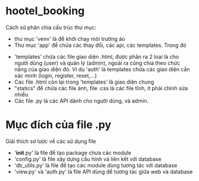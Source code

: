 # hootel_booking
Cách sử phân chia cấu trúc thư mục:
- thư mục 'venv' là để khởi chạy môi trường ảo
- Thư mục 'app' để chứa các thay đổi, các api, các templates. Trong đó
+ 'templates' chứa các file giao diện .html, được phân ra 2 loại là cho người dùng (user) và quản lý (admin), ngoài ra cũng chia theo chức năng của giao diện đó. Ví dụ 'auth' là templates chứa các giao diện cần xác minh (login, register, reset,...)
+ Các file .html còn lại trong 'templates' là giao diện chung
+ "statics" để chứa các file ảnh, file .css là các file tĩnh, ít phải chỉnh sửa nhiều
+ Các file .py là các API dành cho người dùng, và admin.

# Mục đích của file .py
Giải thích sơ lược về các sử dụng file
- '__init__.py' là file để tạo package chưa các module
- 'config.py' là file xây dựng cấu hình và liên kết với database
- 'db_utils.py' là file để tạo các module dùng tương tác với database
- 'view.py' và 'auth.py' là file API dùng để tương tác giữa web và database


